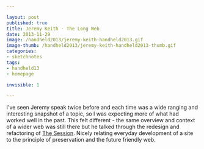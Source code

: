```yaml
---

layout: post
published: true
title: Jeremy Keith - The Long Web
date: 2013-11-29
image: /handheld2013/jeremy-keith-handheld2013.gif
image-thumb: /handheld2013/jeremy-keith-handheld2013-thumb.gif
categories: 
- sketchnotes
tags: 
- handheld13
- homepage

invisible: 1

---
```


I've seen Jeremy speak twice before and each time was a wide ranging and interesting snapshot of a topic, so I was expecting more of what had worked well in the past. This felt different - the same overview and context of a wider web was still there but he talked through the redesign and refactoring of <a href="http://thesession.org/">The Session</a>. Nicely relating everyday development of a site to the principle of preservation and the future friendly web.